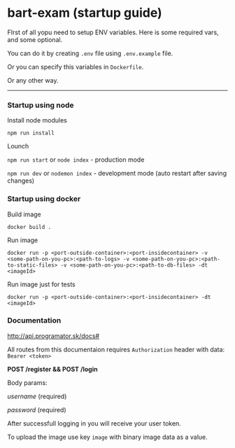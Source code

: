 # bart-exam (startup guide)



FIrst of all yopu need to setup ENV variables. Here is some required vars, and some optional.

You can do it by creating `.env` file using `.env.example` file.

Or you can specify this variables in `Dockerfile`.

Or any other way.

------

### Startup using node

Install node modules

`npm run install`

Lounch

`npm run start` or `node index` - production mode

`npm run dev` or `nodemon index` - development mode (auto restart after saving changes)



### Startup using docker

Build image

`docker build .`

Run image

`docker run -p <port-outside-container>:<port-insidecontainer> -v <some-path-on-you-pc>:<path-to-logs> -v <some-path-on-you-pc>:<path-to-static-files> -v <some-path-on-you-pc>:<path-to-db-files> -dt <imageId>`

Run image just for tests

`docker run -p <port-outside-container>:<port-insidecontainer> -dt <imageId> `



### Documentation

http://api.programator.sk/docs#

All routes from this documentaion requires `Authorization` header with data:  `Bearer <token>`



**POST /register && POST /login**

Body params:

*username* (required)

*password* (required)



After successfull logging in you will receive your user token.

To upload the image use key `image` with binary image data as a value.
